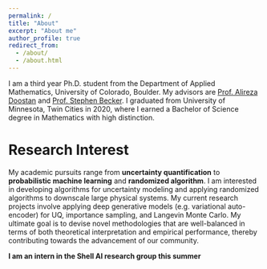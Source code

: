 ```yaml
---
permalink: /
title: "About"
excerpt: "About me"
author_profile: true
redirect_from: 
  - /about/
  - /about.html
---
```


I am a third year Ph.D. student from the Department of Applied Mathematics, University of Colorado, Boulder.
My advisors are [Prof. Alireza Doostan](https://www.colorado.edu/aerospace/alireza-doostan) and [Prof. Stephen Becker](https://amath.colorado.edu/faculty/becker/). 
I graduated from University of Minnesota, Twin Cities in 2020, where I earned a Bachelor of Science degree in Mathematics with high distinction.

Research Interest
======
My academic pursuits range from **uncertainty quantification** to **probabilistic machine learning** and **randomized algorithm**. 
I am interested in developing algorithms for uncertainty modeling and applying randomized algorithms to downscale large physical systems. 
My current research projects involve applying deep generative models (e.g. variational auto-encoder) for UQ, importance sampling, and Langevin Monte Carlo. 
My ultimate goal is to devise novel methodologies that are well-balanced in terms of both theoretical interpretation and empirical performance, thereby contributing towards the advancement of our community.

**I am an intern in the Shell AI research group this summer**
